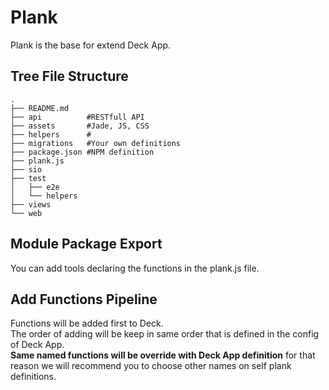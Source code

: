 # Plank
Plank is the base for extend Deck App.

## Tree File Structure
````
.
├── README.md
├── api          #RESTfull API
├── assets       #Jade, JS, CSS
├── helpers      #
├── migrations   #Your own definitions
├── package.json #NPM definition
├── plank.js
├── sio
├── test
│   ├── e2e
│   └── helpers
├── views
└── web
````

## Module Package Export
You can add tools declaring the functions in the plank.js file.

## Add Functions Pipeline
Functions will be added first to Deck.</br>
The order of adding will be keep in same order that is defined in the config of Deck App.</br>
<strong>Same named functions will be override with Deck App definition</strong> for that reason we will recommend you to choose other names on self plank definitions.
